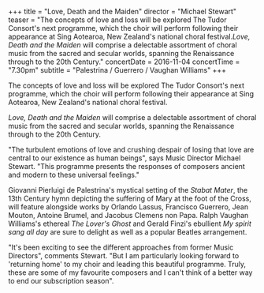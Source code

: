 +++
title = "Love, Death and the Maiden"
director = "Michael Stewart"
teaser = "The concepts of love and loss will be explored The Tudor Consort's next programme, which the choir will perform following their appearance at Sing Aotearoa, New Zealand's national choral festival.*Love, Death and the Maiden* will comprise a delectable assortment of choral music from the sacred and secular worlds, spanning the Renaissance through to the 20th Century."
concertDate = 2016-11-04
concertTime = "7.30pm"
subtitle = "Palestrina / Guerrero / Vaughan Williams"
+++

The concepts of love and loss will be explored The Tudor Consort's next programme, which the choir will perform following their appearance at Sing Aotearoa, New Zealand's national choral festival.


*Love, Death and the Maiden* will comprise a delectable assortment of choral music from the sacred and secular worlds, spanning the Renaissance through to the 20th Century.


"The turbulent emotions of love and crushing despair of losing that love are central to our existence as human beings", says Music Director Michael Stewart. "This programme presents the responses of composers ancient and modern to these universal feelings."


Giovanni Pierluigi de Palestrina's mystical setting of the *Stabat Mater*, the 13th Century hymn depicting the suffering of Mary at the foot of the Cross, will feature alongside works by Orlando Lassus, Francisco Guerrero, Jean Mouton, Antoine Brumel, and Jacobus Clemens non Papa. Ralph Vaughan Williams's ethereal *The Lover's Ghost* and Gerald Finzi's ebullient *My spirit sang all day* are sure to delight as well as a popular Beatles arrangement.


"It's been exciting to see the different approaches from former Music Directors", comments Stewart. "But I am particularly looking forward to 'returning home' to my choir and leading this beautiful programme. Truly, these are some of my favourite composers and I can't think of a better way to end our subscription season".
